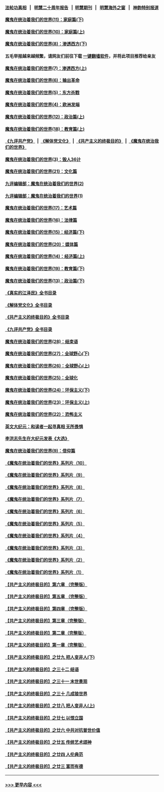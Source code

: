 #### [法轮功真相](https://github.com/gfw-breaker/truth/blob/master/README.md?t=0) &nbsp;&nbsp;|&nbsp;&nbsp; [明慧二十周年报告](https://github.com/gfw-breaker/mh-reports/blob/master/README.md?t=0) &nbsp;&nbsp;|&nbsp;&nbsp;[明慧期刊](https://github.com/gfw-breaker/mh-qikan) &nbsp;&nbsp;|&nbsp;&nbsp; [明慧海外之窗](https://github.com/gfw-breaker/mh-news/blob/master/README.md?t=0) &nbsp;&nbsp;|&nbsp;&nbsp; [神韵特别报道](https://github.com/gfw-breaker/mh-news/blob/master/shenyun.md?t=0)
#### [魔鬼在统治着我们的世界(11)：家庭篇(下)](../pages/nsc422/n10440961.md?t=11221001) 
#### [魔鬼在统治着我们的世界(10)：家庭篇(上)](../pages/nsc422/n10435448.md?t=11221001) 
#### [魔鬼在统治着我们的世界(8)：渗透西方(下)](../pages/nsc422/n10429603.md?t=11221001) 
#### 五毛举报越来越频繁，请网友们前往下载 [一键翻墙软件](https://github.com/gfw-breaker/ssr-accounts)，并将此项目推荐给亲友
#### [魔鬼在统治着我们的世界(7)：渗透西方(上)](../pages/nsc422/n10426013.md?t=11221001) 
#### [魔鬼在统治着我们的世界(6)：输出革命](../pages/nsc422/n10421536.md?t=11221001) 
#### [魔鬼在统治着我们的世界(5)：东方杀戮](../pages/nsc422/n10417707.md?t=11221001) 
#### [魔鬼在统治着我们的世界(4)：欧洲发端](../pages/nsc422/n10414890.md?t=11221001) 
#### [魔鬼在统治着我们的世界(12)：政治篇(上)](../pages/nsc422/n10444576.md?t=11221001) 
#### [魔鬼在统治着我们的世界(18)：教育篇(上)](../pages/nsc422/n10526970.md?t=11221001) 
#### [《九评共产党》](https://github.com/begood0513/9ping.md/blob/master/README.md) &nbsp;|&nbsp; [《解体党文化》](../../../../jtdwh.md/blob/master/README.md)  &nbsp;|&nbsp; [《共产主义的终极目的》](../../../../gczydzjmd.md/blob/master/README.md) &nbsp;|&nbsp; [《魔鬼在统治我们的世界》](../../../../mgztzwmdsj.md/blob/master/README.md) 
#### [魔鬼在统治着我们的世界(3)：毁人36计](../pages/nsc422/n10411583.md?t=11221001) 
#### [魔鬼在统治着我们的世界(21)：文化篇](../pages/nsc422/n10597706.md?t=11221001) 
#### [九评编辑部：魔鬼在统治着我们的世界(2)](../pages/nsc422/n10410036.md?t=11221001) 
#### [九评编辑部：魔鬼在统治着我们的世界(1)](../pages/nsc422/n10406825.md?t=11221001) 
#### [魔鬼在统治着我们的世界(17)：艺术篇](../pages/nsc422/n10499093.md?t=11221001) 
#### [魔鬼在统治着我们的世界(16)：法律篇](../pages/nsc422/n10485969.md?t=11221001) 
#### [魔鬼在统治着我们的世界(15)：经济篇(下)](../pages/nsc422/n10469975.md?t=11221001) 
#### [魔鬼在统治着我们的世界(20)：媒体篇](../pages/nsc422/n10586579.md?t=11221001) 
#### [魔鬼在统治着我们的世界(14)：经济篇(上)](../pages/nsc422/n10457370.md?t=11221001) 
#### [魔鬼在统治着我们的世界(19)：教育篇(下)](../pages/nsc422/n10564808.md?t=11221001) 
#### [魔鬼在统治着我们的世界(13)：政治篇(下)](../pages/nsc422/n10448270.md?t=11221001) 
#### [《真实的江泽民》全书目录](../pages/nsc422/n13721399.md?t=11221001) 
#### [《解体党文化》全书目录](../pages/nsc422/n13721157.md?t=11221001) 
#### [《共产主义的终极目的》全书目录](../pages/nsc422/n13721048.md?t=11221001) 
#### [《九评共产党》全书目录](../pages/nsc422/n13708085.md?t=11221001) 
#### [魔鬼在统治着我们的世界(28)：结束语](../pages/nsc422/n10936246.md?t=11221001) 
#### [魔鬼在统治着我们的世界(27)：全球野心(下)](../pages/nsc422/n10928319.md?t=11221001) 
#### [魔鬼在统治着我们的世界(26)：全球野心(上)](../pages/nsc422/n10900318.md?t=11221001) 
#### [魔鬼在统治着我们的世界(25)：全球化](../pages/nsc422/n10788205.md?t=11221001) 
#### [魔鬼在统治着我们的世界(24)：环保主义(下)](../pages/nsc422/n10695307.md?t=11221001) 
#### [魔鬼在统治着我们的世界(23)：环保主义(上)](../pages/nsc422/n10688613.md?t=11221001) 
#### [魔鬼在统治着我们的世界(22)：恐怖主义](../pages/nsc422/n10614727.md?t=11221001) 
#### [英文大纪元：和读者一起寻真相 无所畏惧](../pages/nsc422/n12542027.md?t=11221001) 
#### [李洪志先生在大纪元发表《大选》](../pages/nsc422/n12534746.md?t=11221001) 
#### [魔鬼在统治着我们的世界(9)：信仰篇](../pages/nsc422/n10432159.md?t=11221001) 
#### [《魔鬼在统治着我们的世界》系列片（10）](../pages/nsc422/n12292670.md?t=11221001) 
#### [《魔鬼在统治着我们的世界》系列片（9）](../pages/nsc422/n12290859.md?t=11221001) 
#### [《魔鬼在统治着我们的世界》系列片（8）](../pages/nsc422/n12287445.md?t=11221001) 
#### [《魔鬼在统治着我们的世界》系列片（7）](../pages/nsc422/n12283425.md?t=11221001) 
#### [《魔鬼在统治着我们的世界》系列片（6）](../pages/nsc422/n12282314.md?t=11221001) 
#### [《魔鬼在统治着我们的世界》系列片（5）](../pages/nsc422/n12281419.md?t=11221001) 
#### [《魔鬼在统治着我们的世界》系列片（4）](../pages/nsc422/n12274024.md?t=11221001) 
#### [《魔鬼在统治着我们的世界》系列片（3）](../pages/nsc422/n12271322.md?t=11221001) 
#### [《魔鬼在统治着我们的世界》系列片（2）](../pages/nsc422/n12269049.md?t=11221001) 
#### [《魔鬼在统治着我们的世界》系列片（1）](../pages/nsc422/n12267575.md?t=11221001) 
#### [【共产主义的终极目的】第六章 （完整版）](../pages/nsc422/n11428913.md?t=11221001) 
#### [【共产主义的终极目的】第五章 （完整版）](../pages/nsc422/n11428912.md?t=11221001) 
#### [【共产主义的终极目的】第四章 （完整版）](../pages/nsc422/n11428907.md?t=11221001) 
#### [【共产主义的终极目的】第三章（完整版）](../pages/nsc422/n11428848.md?t=11221001) 
#### [【共产主义的终极目的】第二章（完整版）](../pages/nsc422/n11428831.md?t=11221001) 
#### [【共产主义的终极目的】第一章（完整版）](../pages/nsc422/n11417651.md?t=11221001) 
#### [【共产主义的终极目的】之廿九 把人变非人(下)](../pages/nsc422/n11344140.md?t=11221001) 
#### [【共产主义的终极目的】之三十二 结语](../pages/nsc422/n11360535.md?t=11221001) 
#### [【共产主义的终极目的】之三十一 末世景观](../pages/nsc422/n11351129.md?t=11221001) 
#### [【共产主义的终极目的】之三十 几成狼世界](../pages/nsc422/n11348280.md?t=11221001) 
#### [【共产主义的终极目的】之廿八 把人变非人(上)](../pages/nsc422/n11340492.md?t=11221001) 
#### [【共产主义的终极目的】之廿七 以恨立国](../pages/nsc422/n11336944.md?t=11221001) 
#### [【共产主义的终极目的】之廿六 中共对抗普世价值](../pages/nsc422/n11324785.md?t=11221001) 
#### [【共产主义的终极目的】之廿五 传统艺术颂神](../pages/nsc422/n11296396.md?t=11221001) 
#### [【共产主义的终极目的】之廿四 人伦典范](../pages/nsc422/n11296397.md?t=11221001) 
#### [【共产主义的终极目的】之廿三 富而有德](../pages/nsc422/n11283598.md?t=11221001) 

----
#### [ >>> 更早内容 <<< ](../indexes/nsc422-earlier.md)
